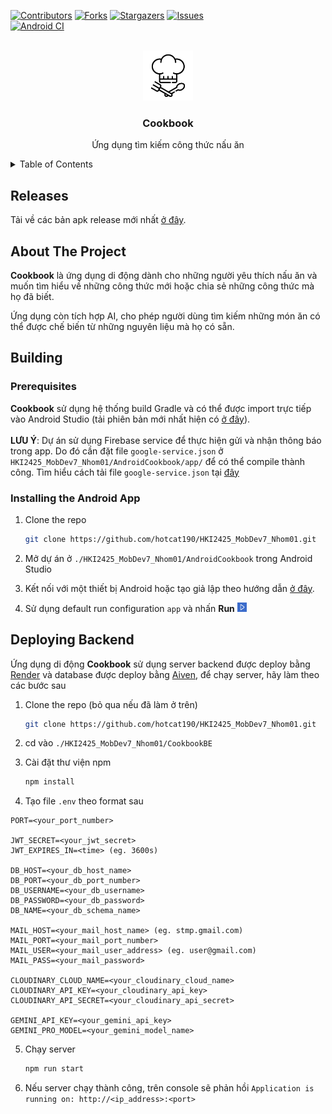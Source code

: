 <!-- Improved compatibility of back to top link: See: https://github.com/othneildrew/Best-README-Template/pull/73 -->
<a id="readme-top"></a>
<!--
*** Thanks for checking out the Best-README-Template. If you have a suggestion
*** that would make this better, please fork the repo and create a pull request
*** or simply open an issue with the tag "enhancement".
*** Don't forget to give the project a star!
*** Thanks again! Now go create something AMAZING! :D
-->



<!-- PROJECT SHIELDS -->
<!--
*** I'm using markdown "reference style" links for readability.
*** Reference links are enclosed in brackets [ ] instead of parentheses ( ).
*** See the bottom of this document for the declaration of the reference variables
*** for contributors-url, forks-url, etc. This is an optional, concise syntax you may use.
*** https://www.markdownguide.org/basic-syntax/#reference-style-links
-->
[![Contributors][contributors-shield]][contributors-url]
[![Forks][forks-shield]][forks-url]
[![Stargazers][stars-shield]][stars-url]
[![Issues][issues-shield]][issues-url]
<br>
[![Android CI](https://github.com/hotcat190/HKI2425_MobDev7_Nhom01/workflows/Android%20CI/badge.svg)](https://github.com/hotcat190/HKI2425_MobDev7_Nhom01/actions/workflows/pull_request.yml)


<!-- PROJECT LOGO -->
<br />
<div align="center">
  <a href="https://github.com/hotcat190/HKI2425_MobDev7_Nhom01">
    <img src="AndroidCookbook/app/src/main/res/drawable/cookbook_app_icon.png" alt="Logo" width="80" height="80">
  </a>

<h3 align="center">Cookbook</h3>
  <p align="center">
    Ứng dụng tìm kiếm công thức nấu ăn
  </p>
</div>



<!-- TABLE OF CONTENTS -->
<details>
  <summary>Table of Contents</summary>
  <ol>
    <li>
      <a href="#about-the-project">About The Project</a>
    </li>
    <li>
      <a href="#releases">Releases</a>
    </li>
    <li>
      <a href="#building">Building</a>
      <ul>
        <li><a href="#prerequisites">Prerequisites</a></li>
        <li><a href="#installation">Installation</a></li>
      </ul>
    </li>    
  </ol>
</details>

<!-- RELEASES -->
## Releases

Tải về các bản apk release mới nhất [ở đây](https://github.com/hotcat190/HKI2425_MobDev7_Nhom01/tags).

<!-- ABOUT THE PROJECT -->
## About The Project

<p><b>Cookbook</b> là ứng dụng di động dành cho những người yêu thích nấu ăn và muốn tìm hiểu về những công thức mới hoặc chia sẻ những công thức mà họ đã biết.</p>
<p>Ứng dụng còn tích hợp AI, cho phép người dùng tìm kiếm những món ăn có thể được chế biến từ những nguyên liệu mà họ có sẵn.</p>

<!-- GETTING STARTED -->
## Building

### Prerequisites

**Cookbook** sử dụng hệ thống build Gradle và có thể được import trực tiếp vào Android Studio (tải phiên bản mới nhất hiện có [ở đây](https://developer.android.com/studio)). 
<br><br>
**LƯU Ý**: Dự án sử dụng Firebase service để thực hiện gửi và nhận thông báo trong app. Do đó cần đặt file `google-service.json` ở `HKI2425_MobDev7_Nhom01/AndroidCookbook/app/` để có thể compile thành công. Tìm hiểu cách tải file `google-service.json` tại [đây](https://firebase.google.com/docs/android/setup)

### Installing the Android App

1. Clone the repo
   ```sh
   git clone https://github.com/hotcat190/HKI2425_MobDev7_Nhom01.git
   ```
2. Mở dự án ở `./HKI2425_MobDev7_Nhom01/AndroidCookbook` trong Android Studio

3. Kết nối với một thiết bị Android hoặc tạo giả lập theo hướng dẫn [ở đây](https://developer.android.com/studio/run).

4. Sử dụng default run configuration `app` và nhấn **Run** <img src="images/run.png" alt="" width="15" height="15">

## Deploying Backend
Ứng dụng di động **Cookbook** sử dụng server backend được deploy bằng [Render](https://render.com) và database được deploy bằng [Aiven](https://aiven.io), để chạy server, hãy làm theo các bước sau

1. Clone the repo (bỏ qua nếu đã làm ở trên)
   ```sh
   git clone https://github.com/hotcat190/HKI2425_MobDev7_Nhom01.git
   ```
   
2. cd vào `./HKI2425_MobDev7_Nhom01/CookbookBE`
 
3. Cài đặt thư viện npm
   ```sh
   npm install
   ```
   
4. Tạo file `.env` theo format sau
  ```env
  PORT=<your_port_number>

  JWT_SECRET=<your_jwt_secret>
  JWT_EXPIRES_IN=<time> (eg. 3600s)

  DB_HOST=<your_db_host_name>
  DB_PORT=<your_db_port_number>
  DB_USERNAME=<your_db_username>
  DB_PASSWORD=<your_db_password>
  DB_NAME=<your_db_schema_name>

  MAIL_HOST=<your_mail_host_name> (eg. stmp.gmail.com)
  MAIL_PORT=<your_mail_port_number>
  MAIL_USER=<your_mail_user_address> (eg. user@gmail.com)
  MAIL_PASS=<your_mail_password>

  CLOUDINARY_CLOUD_NAME=<your_cloudinary_cloud_name>
  CLOUDINARY_API_KEY=<your_cloudinary_api_key>
  CLOUDINARY_API_SECRET=<your_cloudinary_api_secret>

  GEMINI_API_KEY=<your_gemini_api_key>
  GEMINI_PRO_MODEL=<your_gemini_model_name>
  ```

5. Chạy server
   ```sh
   npm run start
   ```
   
6. Nếu server chạy thành công, trên console sẽ phản hồi `Application is running on: http://<ip_address>:<port>`


<!-- MARKDOWN LINKS & IMAGES -->
<!-- https://www.markdownguide.org/basic-syntax/#reference-style-links -->
[contributors-shield]: https://img.shields.io/github/contributors/hotcat190/HKI2425_MobDev7_Nhom01.svg?style=for-the-badge
[contributors-url]: https://github.com/hotcat190/HKI2425_MobDev7_Nhom01/graphs/contributors
[forks-shield]: https://img.shields.io/github/forks/hotcat190/HKI2425_MobDev7_Nhom01.svg?style=for-the-badge
[forks-url]: https://github.com/hotcat190/HKI2425_MobDev7_Nhom01/network/members
[stars-shield]: https://img.shields.io/github/stars/hotcat190/HKI2425_MobDev7_Nhom01.svg?style=for-the-badge
[stars-url]: https://github.com/hotcat190/HKI2425_MobDev7_Nhom01/stargazers
[issues-shield]: https://img.shields.io/github/issues/hotcat190/HKI2425_MobDev7_Nhom01.svg?style=for-the-badge
[issues-url]: https://github.com/hotcat190/HKI2425_MobDev7_Nhom01/issues
[product-screenshot]: images/screenshot.png

